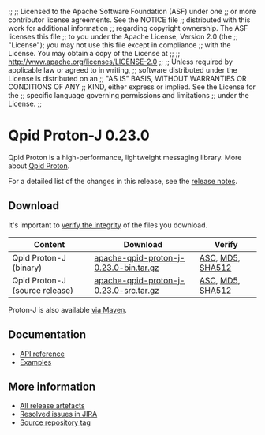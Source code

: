 ;;
;; Licensed to the Apache Software Foundation (ASF) under one
;; or more contributor license agreements.  See the NOTICE file
;; distributed with this work for additional information
;; regarding copyright ownership.  The ASF licenses this file
;; to you under the Apache License, Version 2.0 (the
;; "License"); you may not use this file except in compliance
;; with the License.  You may obtain a copy of the License at
;;
;;   http://www.apache.org/licenses/LICENSE-2.0
;;
;; Unless required by applicable law or agreed to in writing,
;; software distributed under the License is distributed on an
;; "AS IS" BASIS, WITHOUT WARRANTIES OR CONDITIONS OF ANY
;; KIND, either express or implied.  See the License for the
;; specific language governing permissions and limitations
;; under the License.
;;

# Qpid Proton-J 0.23.0

Qpid Proton is a high-performance, lightweight messaging library. More
about [Qpid Proton]({{site_url}}/proton/index.html).

For a detailed list of the changes in this release, see the [release
notes](release-notes.html).

## Download

It's important to [verify the
integrity]({{site_url}}/download.html#verify-what-you-download) of
the files you download.

| Content | Download | Verify |
|---------|----------|--------|
| Qpid Proton-J (binary) | [apache-qpid-proton-j-0.23.0-bin.tar.gz](http://archive.apache.org/dist/qpid/proton-j/0.23.0/apache-qpid-proton-j-0.23.0-bin.tar.gz) | [ASC](http://archive.apache.org/dist/qpid/proton-j/0.23.0/apache-qpid-proton-j-0.23.0-bin.tar.gz.asc), [MD5](http://archive.apache.org/dist/qpid/proton-j/0.23.0/apache-qpid-proton-j-0.23.0-bin.tar.gz.md5), [SHA512](http://archive.apache.org/dist/qpid/proton-j/0.23.0/apache-qpid-proton-j-0.23.0-bin.tar.gz.sha512) |
| Qpid Proton-J (source release) | [apache-qpid-proton-j-0.23.0-src.tar.gz](http://archive.apache.org/dist/qpid/proton-j/0.23.0/apache-qpid-proton-j-0.23.0-src.tar.gz) | [ASC](http://archive.apache.org/dist/qpid/proton-j/0.23.0/apache-qpid-proton-j-0.23.0-src.tar.gz.asc), [MD5](http://archive.apache.org/dist/qpid/proton-j/0.23.0/apache-qpid-proton-j-0.23.0-src.tar.gz.md5), [SHA512](http://archive.apache.org/dist/qpid/proton-j/0.23.0/apache-qpid-proton-j-0.23.0-src.tar.gz.sha512) |

Proton-J is also available [via Maven]({{site_url}}/maven.html).

## Documentation


<div class="two-column" markdown="1">

 - [API reference](api/index.html)
 - [Examples](https://github.com/apache/qpid-proton-j/tree/0.23.0/examples)

</div>


## More information

 - [All release artefacts](http://archive.apache.org/dist/qpid/proton-j/0.23.0)
 - [Resolved issues in JIRA](https://issues.apache.org/jira/issues/?jql=project+%3D+PROTON+AND+fixVersion+%3D+%27proton-j-0.23.0%27+AND+resolution+%3D+%27fixed%27+ORDER+BY+priority+DESC)
 - [Source repository tag](https://git-wip-us.apache.org/repos/asf?p=qpid-proton-j.git;a=tag;h=0.23.0)

<script type="text/javascript">
  _deferredFunctions.push(function() {
      if ("0.23.0" === "{{current_proton_j_release}}") {
          _modifyCurrentReleaseLinks();
      }
  });
</script>